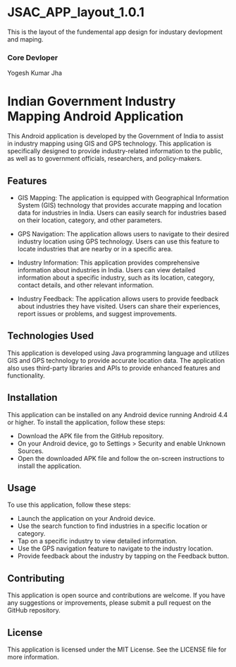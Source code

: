 # JSAC_APP_layout_1.0.1
This is the layout of the fundemental app design for industary devlopment and maping.
### Core Devloper
Yogesh Kumar Jha

# Indian Government Industry Mapping Android Application
This Android application is developed by the Government of India to assist in industry mapping using GIS and GPS technology. This application is specifically designed to provide industry-related information to the public, as well as to government officials, researchers, and policy-makers.

## Features
  * GIS Mapping: The application is equipped with Geographical Information System (GIS) technology that provides accurate mapping and location data for industries in India. Users can easily search for industries based on their location, category, and other parameters.

  * GPS Navigation: The application allows users to navigate to their desired industry location using GPS technology. Users can use this feature to locate industries that are nearby or in a specific area.

  * Industry Information: This application provides comprehensive information about industries in India. Users can view detailed information about a specific industry, such as its location, category, contact details, and other relevant information.

  * Industry Feedback: The application allows users to provide feedback about industries they have visited. Users can share their experiences, report issues or problems, and suggest improvements.

## Technologies Used
This application is developed using Java programming language and utilizes GIS and GPS technology to provide accurate location data. The application also uses third-party libraries and APIs to provide enhanced features and functionality.

## Installation
This application can be installed on any Android device running Android 4.4 or higher. To install the application, follow these steps:

  * Download the APK file from the GitHub repository.
  * On your Android device, go to Settings > Security and enable Unknown Sources.
  * Open the downloaded APK file and follow the on-screen instructions to install the application.
  
## Usage
To use this application, follow these steps:

  * Launch the application on your Android device.
  * Use the search function to find industries in a specific location or category.
  * Tap on a specific industry to view detailed information.
  * Use the GPS navigation feature to navigate to the industry location.
  * Provide feedback about the industry by tapping on the Feedback button.
  
## Contributing
This application is open source and contributions are welcome. If you have any suggestions or improvements, please submit a pull request on the GitHub repository.

## License
This application is licensed under the MIT License. See the LICENSE file for more information.

